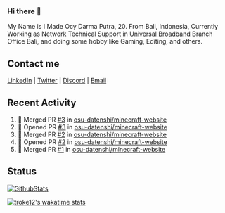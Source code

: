 ### Hi there 👋

My Name is I Made Ocy Darma Putra, 20. From Bali, Indonesia, Currently Working as Network Technical Support in [Universal Broadband](https://universal.net.id) Branch Office Bali, and doing some hobby like Gaming, Editing, and others.

## Contact me

[LinkedIn](https://linkedin.com/in/troke) | [Twitter](https://twitter.com/darma_ochi) | [Discord](https://link.troke.id/discord) | <a href="mailto:ochi@troke.id">Email</a> 

## Recent Activity

<!--START_SECTION:activity-->
1. 🎉 Merged PR [#3](https://github.com/osu-datenshi/minecraft-website/pull/3) in [osu-datenshi/minecraft-website](https://github.com/osu-datenshi/minecraft-website)
2. 💪 Opened PR [#3](https://github.com/osu-datenshi/minecraft-website/pull/3) in [osu-datenshi/minecraft-website](https://github.com/osu-datenshi/minecraft-website)
3. 🎉 Merged PR [#2](https://github.com/osu-datenshi/minecraft-website/pull/2) in [osu-datenshi/minecraft-website](https://github.com/osu-datenshi/minecraft-website)
4. 💪 Opened PR [#2](https://github.com/osu-datenshi/minecraft-website/pull/2) in [osu-datenshi/minecraft-website](https://github.com/osu-datenshi/minecraft-website)
5. 🎉 Merged PR [#1](https://github.com/osu-datenshi/minecraft-website/pull/1) in [osu-datenshi/minecraft-website](https://github.com/osu-datenshi/minecraft-website)
<!--END_SECTION:activity-->

## Status

[![GithubStats](https://github-readme-stats.vercel.app/api?username=troke12&show_icons=true)](https://github.com/troke12)

[![troke12's wakatime stats](https://github-readme-stats.vercel.app/api/wakatime?username=troke12&layout=compact)](https://wakatime.com/@troke12) 

